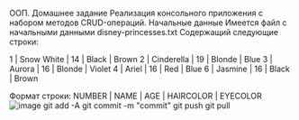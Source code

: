 ООП.
Домашнее задание
Реализация консольного приложения с набором методов CRUD-операций.
Начальные данные
Имеется файл с начальными данными
disney-princesses.txt
Содержащий следующие строки:

1 | Snow White | 14 | Black | Brown
2 | Cinderella | 19 | Blonde | Blue
3 | Aurora | 16 | Blonde | Violet
4 | Ariel | 16 | Red | Blue
6 | Jasmine | 16 | Black | Brown

Формат строки:
NUMBER | NAME | AGE | HAIRCOLOR | EYECOLOR
![image](https://github.com/raiskiilya/TestGit/assets/31303485/12b2f2a9-e29e-4ab6-a9d2-f099064d8544)
git add -A
git commit -m "commit"
git push
git pull 
